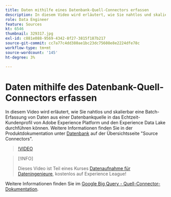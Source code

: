 ```yaml
---
title: Daten mithilfe eines Datenbank-Quell-Connectors erfassen
description: In diesem Video wird erläutert, wie Sie nahtlos und skalierbar eine Batch-Erfassung von Daten aus einer Datenbankquelle in das Echtzeit-Kundenprofil von Adobe Experience Platform und den Experience Data Lake durchführen können.
role: Data Engineer
feature: Sources
kt: 6546
thumbnail: 329317.jpg
exl-id: c881e088-9569-4342-8f27-3815f187b217
source-git-commit: cc7a77c4dd380ae1bc23dc75608e8e2224dfe78c
workflow-type: tm+mt
source-wordcount: '145'
ht-degree: 3%

---
```


# Daten mithilfe des Datenbank-Quell-Connectors erfassen

In diesem Video wird erläutert, wie Sie nahtlos und skalierbar eine Batch-Erfassung von Daten aus einer Datenbankquelle in das Echtzeit-Kundenprofil von Adobe Experience Platform und den Experience Data Lake durchführen können. Weitere Informationen finden Sie in der Produktdokumentation unter [Datenbank](https://experienceleague.adobe.com/docs/experience-platform/sources/home.html?lang=en#database) auf der Übersichtsseite &quot;Source Connectors&quot;.

>[!VIDEO](https://video.tv.adobe.com/v/329317?quality=12&learn=on)

>[!INFO]
>
> Dieses Video ist Teil eines Kurses [Datenaufnahme für Dateningenieure](https://experienceleague.adobe.com/?recommended=ExperiencePlatform-D-1-2020.1.dataingestion?lang=de), kostenlos auf Experience League!

Weitere Informationen finden Sie im [Google Big Query - Quell-Connector-Dokumentation](https://experienceleague.adobe.com/docs/experience-platform/sources/ui-tutorials/create/databases/bigquery.html).
